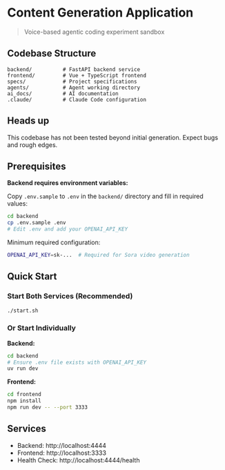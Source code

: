 # Content Generation Application

> Voice-based agentic coding experiment sandbox

## Codebase Structure

```
backend/          # FastAPI backend service
frontend/         # Vue + TypeScript frontend
specs/            # Project specifications
agents/           # Agent working directory
ai_docs/          # AI documentation
.claude/          # Claude Code configuration
```

## Heads up

This codebase has not been tested beyond initial generation. Expect bugs and rough edges.

## Prerequisites

**Backend requires environment variables:**

Copy `.env.sample` to `.env` in the `backend/` directory and fill in required values:
```bash
cd backend
cp .env.sample .env
# Edit .env and add your OPENAI_API_KEY
```

Minimum required configuration:
```bash
OPENAI_API_KEY=sk-...  # Required for Sora video generation
```

## Quick Start

### Start Both Services (Recommended)
```bash
./start.sh
```

### Or Start Individually

**Backend:**
```bash
cd backend
# Ensure .env file exists with OPENAI_API_KEY
uv run dev
```

**Frontend:**
```bash
cd frontend
npm install
npm run dev -- --port 3333
```

## Services

- Backend: http://localhost:4444
- Frontend: http://localhost:3333
- Health Check: http://localhost:4444/health
